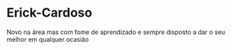 # Erick-Cardoso
Novo na área mas com fome de aprendizado e sempre disposto a dar o seu melhor em qualquer ocasião
